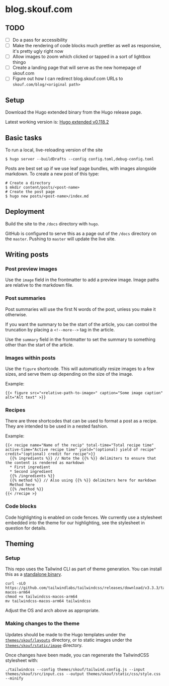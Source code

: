 # blog.skouf.com

## TODO

- [ ] Do a pass for accessibility
- [ ] Make the rendering of code blocks much prettier as well as responsive, it's pretty ugly right now
- [ ] Allow images to zoom which clicked or tapped in a sort of lightbox thingo
- [ ] Create a landing page that will serve as the new homepage of skouf.com
- [ ] Figure out how I can redirect blog.skouf.com URLs to `skouf.com/blog/<original path>`

## Setup

Download the Hugo extended binary from the Hugo release page.

Latest working version is: [Hugo extended v0.118.2](https://github.com/gohugoio/hugo/releases/tag/v0.118.2)

## Basic tasks

To run a local, live-reloading version of the site

```
$ hugo server --buildDrafts --config config.toml,debug-config.toml
```

Posts are best set up if we use leaf page bundles, with images alongside markdown.
To create a new post of this type:

```
# Create a directory
$ mkdir content/posts/<post-name>
# Create the post page
$ hugo new posts/<post-name>/index.md
```

## Deployment

Build the site to the `/docs` directory with `hugo`.

GitHub is configured to serve this as a page out of the `/docs` directory on the `master`.
Pushing to `master` will update the live site.

## Writing posts

### Post preview images

Use the `image` field in the frontmatter to add a preview image.
Image paths are relative to the markdown file.

### Post summaries

Post summaries will use the first N words of the post, unless you make it otherwise.

If you want the summary to be the start of the article, you can control the truncation by placing a `<!--more-->` tag in the article.

Use the `summary` field in the frontmatter to set the summary to something other than the start of the article.

### Images within posts

Use the `figure` shortcode.
This will automatically resize images to a few sizes, and serve them up depending on the size of the image.

Example:

```
{{< figure src="<relative-path-to-image>" caption="Some image caption" alt="Alt text" >}}
```

### Recipes

There are three shortcodes that can be used to format a post as a recipe.
They are intended to be used in a nested fashion.

Example:

```
{{< recipe name="Name of the recip" total-time="Total recipe time" active-time="Active recipe time" yield="(optional) yield of recipe" credit="(optional) credit for recipe">}}
  {{% ingredients %}} // Note the {{% %}} delimiters to ensure that the content is rendered as markdown
  * First ingredient
  * Second ingredient
  {{% /ingredients %}}
  {{% method %}} // Also using {{% %}} delimiters here for markdown
  Method here
  {{% /method %}}
{{< /recipe >}
```

### Code blocks

Code highlighting is enabled on code fences.
We currently use a stylesheet embedded into the theme for our highlighting, see the stylesheet in question for details.

## Theming

### Setup

This repo uses the Tailwind CLI as part of theme generation.
You can install this as a [standalone binary](https://tailwindcss.com/blog/standalone-cli).

```
curl -sLO https://github.com/tailwindlabs/tailwindcss/releases/download/v3.3.3/tailwindcss-macos-arm64
chmod +x tailwindcss-macos-arm64
mv tailwindcss-macos-arm64 tailwindcss
```

Adjust the OS and arch above as appropriate.

### Making changes to the theme

Updates should be made to the Hugo templates under the [`themes/skouf/layouts`](themes/skouf/layouts) directory, or
to static images under the [`themes/skouf/static/image`](themes/skouf/static/image) directory.

Once changes have been made, you can regenerate the TailwindCSS stylesheet with:

```
./tailwindcss --config themes/skouf/tailwind.config.js --input themes/skouf/src/input.css --output themes/skouf/static/css/style.css --minify
```
